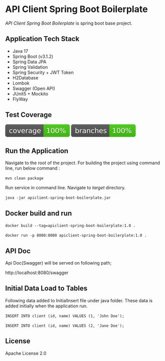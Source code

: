 # API Client Spring Boot Boilerplate
 *API Client Spring Boot Boilerplate* is spring boot base project.

## Application Tech Stack 
- Java 17
- Spring Boot (v3.1.2)
- Spring Data JPA
- Spring Validation
- Spring Security + JWT Token
- H2Database
- Lombok
- Swagger (Open API)
- JUnit5 + Mockito
- FlyWay

## Test Coverage
![Coverage](.github/badges/jacoco.svg)
![Branches](.github/badges/branches.svg)
  
## Run the Application

Navigate to the root of the project. For building the project using command line, run below command :

``` mvn clean package ```

Run service in command line. Navigate to *target* directory. 

``` java -jar apiclient-spring-boot-boilerplate.jar ```

## Docker build and run

`docker build --tag=apiclient-spring-boot-boilerplate:1.0 .`

`docker run -p 8080:8080 apiclient-spring-boot-boilerplate:1.0 .`

## API Doc

Api Doc(Swagger) will be served on following path;

http://localhost:8080/swagger

## Initial Data Load to Tables

Following data added to InitialInsert file under java folder. These data is added initially when the application run.

`INSERT INTO client (id, name) VALUES (1, 'John Doe');`

`INSERT INTO client (id, name) VALUES (2, 'Jane Doe');`

## License

Apache License 2.0
